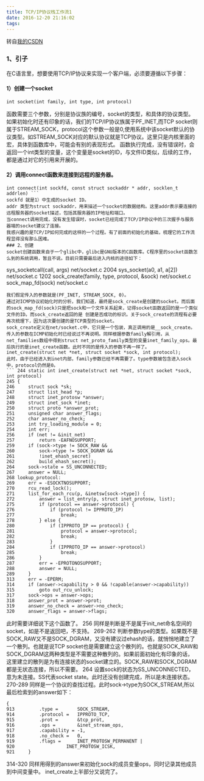 ```yaml
---
title: TCP/IP协议栈工作流1
date: 2016-12-20 21:16:02
tags:
---
```


转自[我的CSDN](http://blog.csdn.net/u012520854/article/details/53750338)
### 1、引子
在C语言里，想要使用TCP/IP协议来实现一个客户端，必须要遵循以下步骤：
#### 1）创建一个socket
``` 
int socket(int family, int type, int protocol) 
```
函数需要三个参数，分别是协议族的编号，socket的类型，和具体的协议类型。如果初始化时还有印象的话，我们的TCP/IP协议族属于PF_INET,而TCP socket则属于STREAM_SOCK，protocol这个参数一般是0,使用系统中该socket默认的协议类型。如STREAM_SOCK对应的默认协议就是TCP协议。这里只是内核里面的宏，具体到函数库中，可能会有别的表现形式。
函数执行完成，没有错误时，会返回一个int类型的变量，这个变量是socket的ID，与文件ID类似，后续的工作，都是通过对它的引用来开展的。
#### 2）调用connect函数来连接到远程的服务器。
``` 
int connect(int sockfd, const struct sockaddr * addr, socklen_t addrlen) ```
sockfd 就是1）中生成的socket ID。
addr 类型为struct sockaddr，用来描述一个socket的数据结构。这里addr表示要连接的远程服务器的socket描述，包括其服务器的IP地址和端口。
当connect调用完成，没有发生错误时，socket已经完成了TCP/IP协议中的三次握手与服务器端的socket建议了连接。
我感兴趣的是TCP/IP如何完成的这样的一个过程。有了前面的初始化的基础，梳理它的工作流程显得没有那么困难。
### 2、创建
socket创建函数来自于一个glibc中，glibc是GNU版本的C函数库。C程序里的socket函数怎么到的系统调用，暂且不说。目前只需要最后进入内核的途径如下：
``` 
sys_socketcall(call, args) 			net/socket.c 2004
sys_socket(a0, a1, a[2])			net/socket.c 1202
sock_create(family, type, protocol, &sock)	net/socket.c
sock_map_fd(sock)				net/socket.c
```
我们假定传入的参数就是(PF_INET, STREAM_SOCK, 0)。
通过对ICMP协议初始化时的分析，我们知道，最终是sock_create是创建的socket。而后面的sock_map_fd(sock)只是把sock和一个文件关系起来，记得socket函数返回的是一个类似文件的ID。而sock_create返回的是 创建是否成功的标识。关于sock_create的流程有必要再次梳理下，因为这次要创建的是TCP类型的socket。
sock_create定义在net/socket.c中，它只是一个包装，真正调用的是__sock_create。传入的参数在ICMP初始化时已经说过不再说明。同样根据参数family解引用，从net_families数组中得到struct net_proto_family类型的变量inet_family_ops。最后执行的是inet_create函数。此时不同的是传入的参数不再一样了。
inet_create(struct net *net, struct socket *sock, int protocol);
此时，由于已经进入到inet内部，family参数已经不再需要了。type参数被包含进入sock中，protocol仍然是0。
``` 244 static int inet_create(struct net *net, struct socket *sock, int protocol)
245 {
246 	struct sock *sk;
247 	struct list_head *p;
248 	struct inet_protosw *answer;
249 	struct inet_sock *inet;
250 	struct proto *answer_prot;
251 	unsigned char answer_flags;
252 	char answer_no_check;
253 	int try_loading_module = 0;
254 	int err;
256 	if (net != &init_net)
257 		return -EAFNOSUPPORT;
259 	if (sock->type != SOCK_RAW &&
260 	    sock->type != SOCK_DGRAM &&
261 	    !inet_ehash_secret)
262 		build_ehash_secret();
264 	sock->state = SS_UNCONNECTED;
267 	answer = NULL;
268 lookup_protocol:
269 	err = -ESOCKTNOSUPPORT;
270 	rcu_read_lock();
271 	list_for_each_rcu(p, &inetsw[sock->type]) {
272 		answer = list_entry(p, struct inet_protosw, list);
275 		if (protocol == answer->protocol) {
276 			if (protocol != IPPROTO_IP)
277 				break;
278 		} else {
280 			if (IPPROTO_IP == protocol) {
281 				protocol = answer->protocol;
282 				break;
283 			}
284 			if (IPPROTO_IP == answer->protocol)
285 				break;
286 		}
287 		err = -EPROTONOSUPPORT;
288 		answer = NULL;
289 	}
313 	err = -EPERM;
314 	if (answer->capability > 0 && !capable(answer->capability))
315 		goto out_rcu_unlock;
317 	sock->ops = answer->ops;
318 	answer_prot = answer->prot;
319 	answer_no_check = answer->no_check;
320 	answer_flags = answer->flags;
```
此时需要详细说下这个函数了。
256 	同样是判断是不是属于init_net命名空间的socket，如是不是返回吧，不支持。
269-262	判断参数type的类型。如果既不是SOCK_RAW又不是SOCK_DGRAM，又没有建议过ehash的话，就悄悄地建立了一个散列。也就是说TCP socket也是需要建立这个散列的。也就是SOCK_RAW和SOCK_DGRAM这两种类型是不需要这种散列的。如果前面初始化有印象的话，这里建立的散列是为有连接状态的socket建立的。SOCK_RAW和SOCK_DGRAM都是无状态连接，所以不需要。
264	设置sock的状态为SS_UNCONNECTED，意为未连接。SS代表socket state。此时还没有创建完成，所以是未连接状态。
270-289	同样是一个协议的查找过程。此时sock->type为SOCK_STREAM,所以最后检索到的answer如下：
``` 
{
913 		.type =       SOCK_STREAM,
914 		.protocol =   IPPROTO_TCP,
915 		.prot =       &tcp_prot,
916 		.ops =        &inet_stream_ops,
917 		.capability = -1,
918 		.no_check =   0,
919 		.flags =      INET_PROTOSW_PERMANENT |
920 			      INET_PROTOSW_ICSK,
921 	}
```
314-320	同样用得到的answer来初始化sock的成员变量ops，同时记录其他成员到中间变量中。
inet_create上半部分又说完了。
